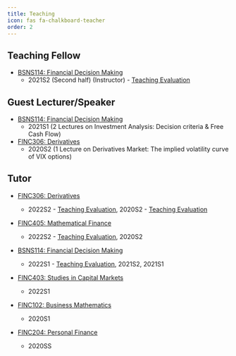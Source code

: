 ```yaml
---
title: Teaching
icon: fas fa-chalkboard-teacher
order: 2
---
```

## Teaching Fellow
- [BSNS114: Financial Decision Making](https://www.otago.ac.nz/courses/papers/index.html?papercode=BSNS114)
  - 2021S2 (Second half) (Instructor) - [Teaching Evaluation](https://drive.google.com/file/d/1Y1b8Tst--ju_oLJWVyiuzAuOuNV80Out/view)

## Guest Lecturer/Speaker
- [BSNS114: Financial Decision Making](https://www.otago.ac.nz/courses/papers/index.html?papercode=BSNS114)
  - 2021S1 (2 Lectures on Investment Analysis: Decision criteria & Free Cash Flow)
- [FINC306: Derivatives](https://www.otago.ac.nz/courses/papers/index.html?papercode=FINC306)
  - 2020S2 (1 Lecture on Derivatives Market: The implied volatility curve of VIX options) 

## Tutor
- [FINC306: Derivatives](https://www.otago.ac.nz/courses/papers/index.html?papercode=FINC306)
  - 2022S2 - [Teaching Evaluation](https://drive.google.com/file/d/1KLymNTRFYZd7T_wsO54RvcEfv2AhMGrx/view?usp=sharing), 2020S2 - [Teaching Evaluation](https://drive.google.com/file/d/11hvimN_nLGWxnis6um4cUFIDs-OG6YEr/view)

- [FINC405: Mathematical Finance](https://www.otago.ac.nz/courses/papers/index.html?papercode=FINC405)
  - 2022S2 - [Teaching Evaluation](https://drive.google.com/file/d/1cl7i3jdviubl4fhKdfZdjL-tr0DZhp41/view?usp=sharing), 2020S2

- [BSNS114: Financial Decision Making](https://www.otago.ac.nz/courses/papers/index.html?papercode=BSNS114)
  - 2022S1 - [Teaching Evaluation](https://drive.google.com/file/d/1M6IfuBeOD4A2NfztceQakSshLs6vCLpA/view?usp=sharing), 2021S2, 2021S1

- [FINC403: Studies in Capital Markets](https://www.otago.ac.nz/courses/papers/index.html?papercode=FINC403)
  - 2022S1

- [FINC102: Business Mathematics](https://www.otago.ac.nz/courses/papers/index.html?papercode=FINC102)
  - 2020S1

- [FINC204: Personal Finance](https://www.otago.ac.nz/courses/papers/index.html?papercode=FINC204)
  - 2020SS



